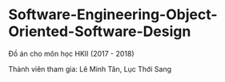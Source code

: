 # Software-Engineering-Object-Oriented-Software-Design
Đồ án cho môn học HKII (2017 - 2018)

Thành viên tham gia: Lê Minh Tân, Lục Thới Sang
